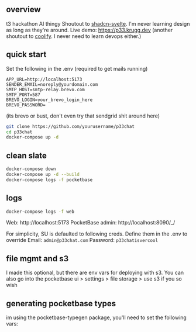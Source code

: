 ## overview

t3 hackathon AI thingy
Shoutout to [shadcn-svelte](https://github.com/huntabyte/shadcn-svelte). I'm never learning design as long as they're around.
Live demo: https://p33.krugg.dev
(another shoutout to [coolify](https://github.com/coollabsio/coolify). I never need to learn devops either.)

## quick start

Set the following in the .env (required to get mails running)

```
APP_URL=http://localhost:5173
SENDER_EMAIL=noreply@yourdomain.com
SMTP_HOST=smtp-relay.brevo.com
SMTP_PORT=587
BREVO_LOGIN=your_brevo_login_here
BREVO_PASSWORD=
```

(its brevo or bust, don't even try that sendgrid shit around here)

```bash
git clone https://github.com/yourusername/p33chat
cd p33chat
docker-compose up -d
```

## clean slate

```bash
docker-compose down
docker-compose up -d --build
docker-compose logs -f pocketbase
```

## logs

```bash
docker-compose logs -f web
```

Web: http://localhost:5173
PocketBase admin: http://localhost:8090/\_/

For simplicity, SU is defaulted to following creds. Define them in the .env to override
Email: `admin@p33chat.com`
Password: `p33chatisvercool`

## file mgmt and s3

I made this optional, but there are env vars for deploying with s3.
You can also go into the pocketbase ui > settings > file storage > use s3 if you so wish

## generating pocketbase types

im using the pocketbase-typegen package, you'll need to set the following vars:
